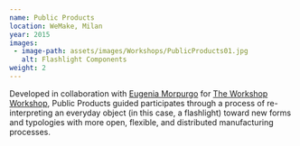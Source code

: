 ```yaml
---
name: Public Products
location: WeMake, Milan
year: 2015
images: 
 - image-path: assets/images/Workshops/PublicProducts01.jpg
   alt: Flashlight Components
weight: 2
---
```

Developed in collaboration with [Eugenia Morpurgo](http://www.eumo.it/) for [The Workshop Workshop](http://t-w-w.org/), Public Products guided participates through a process of re-interpreting an everyday object (in this case, a flashlight) toward new forms and typologies with more open, flexible, and distributed manufacturing processes. 